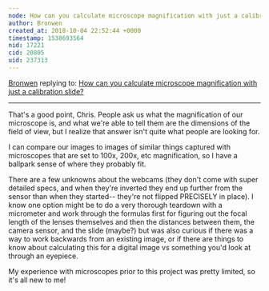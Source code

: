 ```yaml
---
node: How can you calculate microscope magnification with just a calibration slide?
author: Bronwen
created_at: 2018-10-04 22:52:44 +0000
timestamp: 1538693564
nid: 17221
cid: 20805
uid: 237313
---
```




[Bronwen](../profile/Bronwen) replying to: [How can you calculate microscope magnification with just a calibration slide?](../notes/bronwen/10-04-2018/how-can-you-calculate-microscope-magnification-with-just-a-calibration-slide)

----
That's a good point, Chris. People ask us what the magnification of our microscope is, and what we're able to tell them are the dimensions of the field of view, but I realize that answer isn't quite what people are looking for. 

I can compare our images to images of similar things captured with microscopes that are set to 100x, 200x, etc magnification, so I have a ballpark sense of where they probably fit.

There are a few unknowns about the webcams (they don't come with super detailed specs, and when they're inverted they end up further from the sensor than when they started-- they're not flipped PRECISELY in place).  I know one option might be to do a very thorough teardown with a micrometer and work through the formulas first for figuring out the focal length of the lenses themselves and then the distances between them, the camera sensor, and the slide (maybe?) but was also curious if there was a way to work backwards from an existing image, or if there are things to know about calculating this for a digital image vs something you'd look at through an eyepiece. 

My experience with microscopes prior to this project was pretty limited, so it's all new to me!